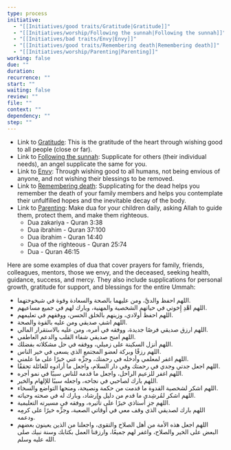 ```yaml
---
type: process
initiative:
  - "[[Initiatives/good traits/Gratitude|Gratitude]]"
  - "[[Initiatives/worship/Following the sunnah|Following the sunnah]]"
  - "[[Initiatives/bad traits/Envy|Envy]]"
  - "[[Initiatives/good traits/Remembering death|Remembering death]]"
  - "[[Initiatives/worship/Parenting|Parenting]]"
working: false
due: ""
duration: 
recurrence: ""
start: ""
waiting: false
review: ""
file: ""
context: ""
dependency: ""
step: ""
---
```


* Link to [Gratitude](Initiatives/good%20traits/Gratitude.md): This is the gratitude of the heart through wishing good to all people (close or far).
* Link to [Following the sunnah](Initiatives/worship/Following%20the%20sunnah.md): Supplicate for others (their individual needs), an angel supplicate the same for you.
* Link to [Envy](Initiatives/bad%20traits/Envy.md): Through wishing good to all humans, not being envious of anyone, and not wishing their blessings to be removed.
* Link to [Remembering death](Initiatives/good%20traits/Remembering%20death.md): Supplicating for the dead helps you remember the death of your family members and helps you contemplate their unfulfilled hopes and the inevitable decay of the body.
* Link to [Parenting](Initiatives/worship/Parenting.md): Make dua for your children daily, asking Allah to guide them, protect them, and make them righteous.
	* Dua zakariya - Quran 3:38
	* Dua ibrahim - Quran 37:100
	* Dua ibrahim - Quran 14:40
	* Dua of the righteous - Quran 25:74
	* Dua - Quran 46:15

Here are some examples of dua that cover prayers for family, friends, colleagues, mentors, those we envy, and the deceased, seeking health, guidance, success, and mercy. They also include supplications for personal growth, gratitude for support, and blessings for the entire Ummah:

* اللهم احفظ والديَّ، ومن عليهما بالصحة والسعادة وقوة في شيخوختهما.  
* اللهم اهْدِ إِخوتي في حياتهم الشخصية والمهنية، وبارك لهم في جميع مساعيهم.  
* اللهم احفظ أولادي، وزينهم بالخلق الحسن، ووفقهم في تعليمهم.  
* اللهم اشفِ صديقي ومن عليه بالقوة والصحة.  
* اللهم ارزق صديقي فرصًا جديدة، ووفقه في أمره، ومن عليه بالاستقرار المالي.  
* اللهم امنح صديقي شفاء القلب والدعم العاطفي.  
* اللهم أنزل السكينة على زميلي، ووفقه في حل مشكلاته بفضلك.  
* اللهم رزقًا وبركة لعضو المجتمع الذي يسعى في خير الناس.  
* اللهم اغفر لمعلمي وأدخله في رحمتك، وجزِّه عني خيرًا على ما علمني.  
* اللهم اجعل جدتي وجدي في رحمتك وفي دار السلام، واجعل ما أرادوه للعائلة تحققًا.  
* اللهم اغفر للزعيم الراحل، واجعل ما قدمه للناس سببًا في نمو أجره.  
* اللهم بارك لصاحبي في نجاحه، واجعله سببًا للإلهام والخير.  
* اللهم اشكر لشخصية القدوة ما قدمت من حكمة ونصيحة، ومنحها التواضع والسخاء.  
* اللهم اشكر لمُرشِدي ما قدم من دليل وإرشاد، وبارك له في صحته وحياته.  
* اللهم جزِ أستاذي خيرًا على تأثيره، ووفقه في مسيرته التعليمية.  
* اللهم بارك لصديقي الذي وقف معي في أوقاتي الصعبة، وجزِّه خيرًا على كرمِه ودعمه.  
* اللهم اجعل هذه الأمة من أهل الصلاح والتقوى، واجعلنا من الذين يعينون بعضهم البعض على الخير والصلاح، واغفر لهم جميعًا، وارزقنا العمل بكتابك وسنة نبيك صلى الله عليه وسلم.
